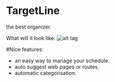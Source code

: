 # TargetLine
the best organizer.

What will it look like: 
![alt tag](http://hereandafter.ru/resourses/TgLn-fin.png)

#Nice features: 
* an easy way to manage your schedule.
* auto suggest web pages or routes.
* automatic categorisation.
